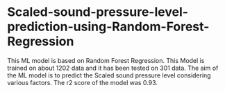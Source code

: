 # Scaled-sound-pressure-level-prediction-using-Random-Forest-Regression
This ML model is based on Random Forest Regression. This Model is trained on about 1202 data and it has been tested on 301 data. The aim of the ML model is to predict the Scaled sound pressure level considering various factors. The r2 score of the model was 0.93.
